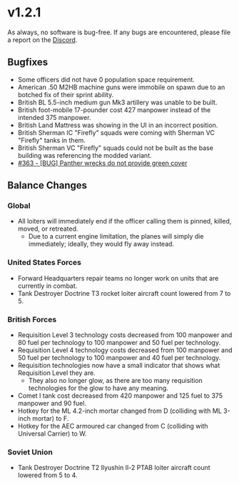 # v1.2.1

As always, no software is bug-free. If any bugs are encountered, please file a report on the [Discord](https://discord.com/servers/stoklomolvi-development-studios-365319231946096644).

## Bugfixes

- Some officers did not have 0 population space requirement.
- American .50 M2HB machine guns were immobile on spawn due to an botched fix of their sprint ability.
- British BL 5.5-inch medium gun Mk3 artillery was unable to be built.
- British foot-mobile 17-pounder cost 427 manpower instead of the intended 375 manpower.
- British Land Mattress was showing in the UI in an incorrect position.
- British Sherman IC "Firefly" squads were coming with Sherman VC "Firefly" tanks in them.
- British Sherman VC "Firefly" squads could not be built as the base building was referencing the modded variant.
- [#363 - [BUG] Panther wrecks do not provide green cover](https://github.com/Stoklomolvi/Spearhead-Public/issues/363)

## Balance Changes

### Global

- All loiters will immediately end if the officer calling them is pinned, killed, moved, or retreated.
  - Due to a current engine limitation, the planes will simply die immediately; ideally, they would fly away instead.

### United States Forces

- Forward Headquarters repair teams no longer work on units that are currently in combat.
- Tank Destroyer Doctrine T3 rocket loiter aircraft count lowered from 7 to 5.

### British Forces

- Requisition Level 3 technology costs decreased from 100 manpower and 80 fuel per technology to 100 manpower and 50 fuel per technology.
- Requisition Level 4 technology costs decreased from 100 manpower and 50 fuel per technology to 100 manpower and 40 fuel per technology.
- Requisition technologies now have a small indicator that shows what Requisition Level they are.
  - They also no longer glow, as there are too many requisition technologies for the glow to have any meaning.
- Comet I tank cost decreased from 420 manpower and 125 fuel to 375 manpower and 90 fuel.
- Hotkey for the ML 4.2-inch mortar changed from D (colliding with ML 3-inch mortar) to F.
- Hotkey for the AEC armoured car changed from C (colliding with Universal Carrier) to W.

### Soviet Union

- Tank Destroyer Doctrine T2 Ilyushin Il-2 PTAB loiter aircraft count lowered from 5 to 4.
